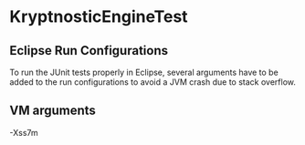 KryptnosticEngineTest
===========

## Eclipse Run Configurations

To run the JUnit tests properly in Eclipse,
several arguments have to be added to the run
configurations to avoid a JVM crash due to stack overflow.


## VM arguments

-Xss7m